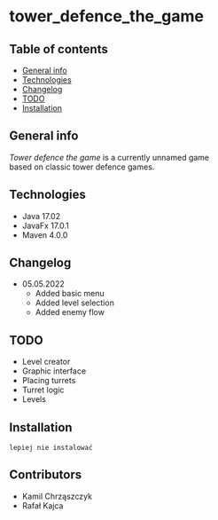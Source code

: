 # tower_defence_the_game

## Table of contents
* [General info](#general-info)
* [Technologies](#technologies)
* [Changelog](#changelog)  
* [TODO](#todo)
* [Installation](#installation)

## General info
*Tower defence the game* is a currently unnamed game  
based on classic tower defence games.

## Technologies
* Java 17.02
* JavaFx 17.0.1
* Maven 4.0.0

## Changelog
* 05.05.2022
    * Added basic menu
    * Added level selection
    * Added enemy flow

## TODO
* Level creator
* Graphic interface
* Placing turrets
* Turret logic
* Levels

## Installation
```
lepiej nie instalować
```
## Contributors
* Kamil Chrząszczyk
* Rafał Kajca

